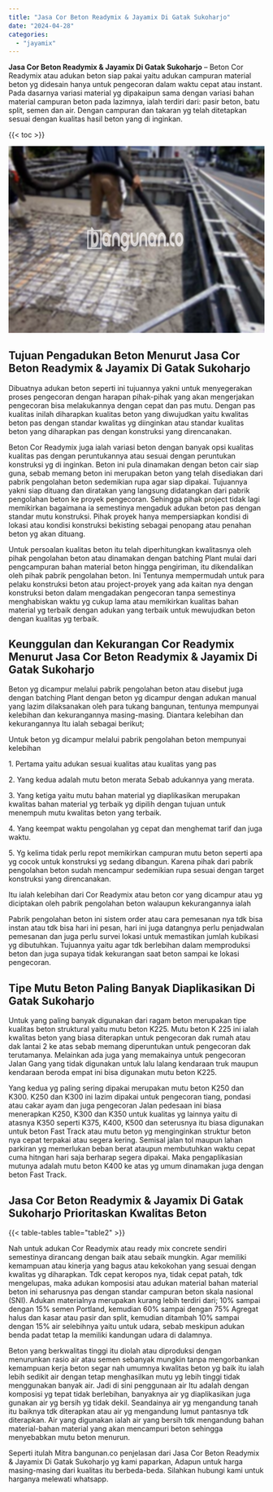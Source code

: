 ```yaml
---
title: "Jasa Cor Beton Readymix & Jayamix Di Gatak Sukoharjo"
date: "2024-04-28"
categories: 
  - "jayamix"
---
```


**Jasa Cor Beton Readymix & Jayamix Di Gatak Sukoharjo** – Beton Cor Readymix atau adukan beton siap pakai yaitu adukan campuran material beton yg didesain hanya untuk pengecoran dalam waktu cepat atau instant. Pada dasarnya variasi material yg dipakaipun sama dengan variasi bahan material campuran beton pada lazimnya, ialah terdiri dari: pasir beton, batu split, semen dan air. Dengan campuran dan takaran yg telah ditetapkan sesuai dengan kualitas hasil beton yang di inginkan.

{{< toc >}}

![Jasa Cor Beton Readymix & Jayamix Di Gatak Sukoharjo](/images/jasa-cor-readymix-51.png)

## Tujuan Pengadukan Beton Menurut Jasa Cor Beton Readymix & Jayamix Di Gatak Sukoharjo

Dibuatnya adukan beton seperti ini tujuannya yakni untuk menyegerakan proses pengecoran dengan harapan pihak-pihak yang akan mengerjakan pengecoran bisa melakukannya dengan cepat dan pas mutu. Dengan pas kualitas inilah diharapkan kualitas beton yang diwujudkan yaitu kwalitas beton pas dengan standar kwalitas yg diinginkan atau standar kualitas beton yang diharapkan pas dengan konstruksi yang direncanakan.

Beton Cor Readymix juga ialah variasi beton dengan banyak opsi kualitas kualitas pas dengan peruntukannya atau sesuai dengan peruntukan konstruksi yg di inginkan. Beton ini pula dinamakan dengan beton cair siap guna, sebab memang beton ini merupakan beton yang telah disediakan dari pabrik pengolahan beton sedemikian rupa agar siap dipakai. Tujuannya yakni siap dituang dan diratakan yang langsung didatangkan dari pabrik pengolahan beton ke proyek pengecoran. Sehingga pihak project tidak lagi memikirkan bagaimana ia semestinya mengaduk adukan beton pas dengan standar mutu konstruksi. Pihak proyek hanya mempersiapkan kondisi di lokasi atau kondisi konstruksi bekisting sebagai penopang atau penahan beton yg akan dituang.

Untuk persoalan kualitas beton itu telah diperhitungkan kwalitasnya oleh pihak pengolahan beton atau dinamakan dengan batching Plant mulai dari pengcampuran bahan material beton hingga pengiriman, itu dikendalikan oleh pihak pabrik pengolahan beton. Ini Tentunya mempermudah untuk para pelaku konstruksi beton atau project-proyek yang ada kaitan nya dengan konstruksi beton dalam mengadakan pengecoran tanpa semestinya menghabiskan waktu yg cukup lama atau memikirkan kualitas bahan material yg terbaik dengan adukan yang terbaik untuk mewujudkan beton dengan kualitas yg terbaik.

## Keunggulan dan Kekurangan Cor Readymix Menurut Jasa Cor Beton Readymix & Jayamix Di Gatak Sukoharjo

Beton yg dicampur melalui pabrik pengolahan beton atau disebut juga dengan batching Plant dengan beton yg dicampur dengan adukan manual yang lazim dilaksanakan oleh para tukang bangunan, tentunya mempunyai kelebihan dan kekurangannya masing-masing. Diantara kelebihan dan kekurangannya Itu ialah sebagai berikut;

Untuk beton yg dicampur melalui pabrik pengolahan beton mempunyai kelebihan

1\. Pertama yaitu adukan sesuai kualitas atau kualitas yang pas

2\. Yang kedua adalah mutu beton merata Sebab adukannya yang merata.

3\. Yang ketiga yaitu mutu bahan material yg diaplikasikan merupakan kwalitas bahan material yg terbaik yg dipilih dengan tujuan untuk menempuh mutu kwalitas beton yang terbaik.

4\. Yang keempat waktu pengolahan yg cepat dan menghemat tarif dan juga waktu.

5\. Yg kelima tidak perlu repot memikirkan campuran mutu beton seperti apa yg cocok untuk konstruksi yg sedang dibangun. Karena pihak dari pabrik pengolahan beton sudah mencampur sedemikian rupa sesuai dengan target konstruksi yang direncanakan.

Itu ialah kelebihan dari Cor Readymix atau beton cor yang dicampur atau yg diciptakan oleh pabrik pengolahan beton walaupun kekurangannya ialah

Pabrik pengolahan beton ini sistem order atau cara pemesanan nya tdk bisa instan atau tdk bisa hari ini pesan, hari ini juga datangnya perlu penjadwalan pemesanan dan juga perlu survei lokasi untuk memastikan jumlah kubikasi yg dibutuhkan. Tujuannya yaitu agar tdk berlebihan dalam memproduksi beton dan juga supaya tidak kekurangan saat beton sampai ke lokasi pengecoran.

## Tipe Mutu Beton Paling Banyak Diaplikasikan Di Gatak Sukoharjo

Untuk yang paling banyak digunakan dari ragam beton merupakan tipe kualitas beton struktural yaitu mutu beton K225. Mutu beton K 225 ini ialah kwalitas beton yang biasa diterapkan untuk pengecoran dak rumah atau dak lantai 2 ke atas sebab memang diperuntukan untuk pengecoran dak terutamanya. Melainkan ada juga yang memakainya untuk pengecoran Jalan Gang yang tidak digunakan untuk lalu lalang kendaraan truk maupun kendaraan beroda empat ini bisa digunakan mutu beton K225.

Yang kedua yg paling sering dipakai merupakan mutu beton K250 dan K300. K250 dan K300 ini lazim dipakai untuk pengecoran tiang, pondasi atau cakar ayam dan juga pengecoran Jalan pedesaan ini biasa menerapkan K250, K300 dan K350 untuk kualitas yg lainnya yaitu di atasnya K350 seperti K375, K400, K500 dan seterusnya itu biasa digunakan untuk beton Fast Track atau mutu beton yg menginginkan struktur beton nya cepat terpakai atau segera kering. Semisal jalan tol maupun lahan parkiran yg memerlukan beban berat ataupun membutuhkan waktu cepat cuma hitngan hari saja berharap segera dipakai. Maka pengaplikasian mutunya adalah mutu beton K400 ke atas yg umum dinamakan juga dengan beton Fast Track.

## Jasa Cor Beton Readymix & Jayamix Di Gatak Sukoharjo Prioritaskan Kwalitas Beton

{{< table-tables table="table2" >}}

Nah untuk adukan Cor Readymix atau ready mix concrete sendiri semestinya dirancang dengan baik atau sebaik mungkin. Agar memiliki kemampuan atau kinerja yang bagus atau kekokohan yang sesuai dengan kwalitas yg diharapkan. Tdk cepat keropos nya, tidak cepat patah, tdk mengelupas, maka adukan komposisi atau adukan material bahan material beton ini seharusnya pas dengan standar campuran beton skala nasional (SNI). Adukan materialnya merupakan kurang lebih terdiri dari; 10% sampai dengan 15% semen Portland, kemudian 60% sampai dengan 75% Agregat halus dan kasar atau pasir dan split, kemudian ditambah 10% sampai dengan 15% air selebihnya yaitu untuk udara, sebab meskipun adukan benda padat tetap Ia memiliki kandungan udara di dalamnya.

Beton yang berkwalitas tinggi itu diolah atau diproduksi dengan menurunkan rasio air atau semen sebanyak mungkin tanpa mengorbankan kemampuan kerja beton segar nah umumnya kwalitas beton yg baik itu ialah lebih sedikit air dengan tetap menghasilkan mutu yg lebih tinggi tidak menggunakan banyak air. Jadi di sini penggunaan air Itu adalah dengan komposisi yg tepat tidak berlebihan, banyaknya air yg diaplikasikan juga gunakan air yg bersih yg tidak dekil. Seandainya air yg mengandung tanah itu baiknya tdk diterapkan atau air yg mengandung lumut pantasnya tdk diterapkan. Air yang digunakan ialah air yang bersih tdk mengandung bahan material-bahan material yang akan mencampuri beton sehingga menyebabkan mutu beton menurun.

Seperti itulah Mitra bangunan.co penjelasan dari Jasa Cor Beton Readymix & Jayamix Di Gatak Sukoharjo yg kami paparkan, Adapun untuk harga masing-masing dari kualitas itu berbeda-beda. Silahkan hubungi kami untuk harganya melewati whatsapp.
